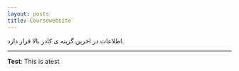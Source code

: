 ```yaml
---
layout: posts
title: Coursewebsite
---
```


اطلاعات در اخرین گزینه ی کادر بالا قرار دارد.


<!-- This is a sample post:
- *Post* one and **post** two.
- bullet point two.
 -->

---
**Test**: This is atest
